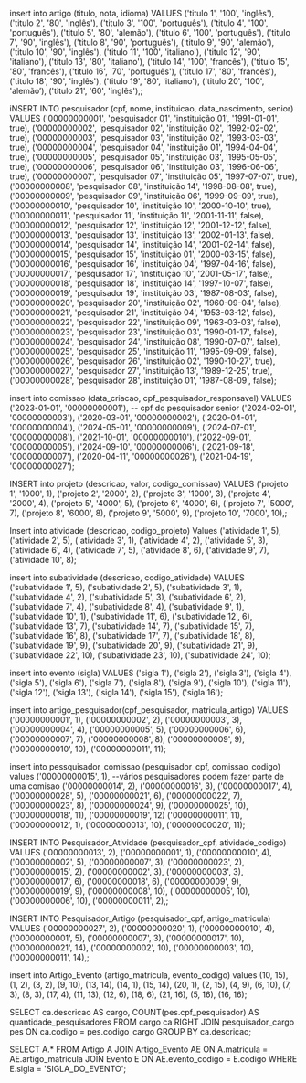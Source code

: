 insert into artigo (titulo, nota, idioma)
VALUES
    ('titulo 1', '100', 'inglês'),
    ('titulo 2', '80', 'inglês'),
    ('titulo 3', '100', 'português'),
    ('titulo 4', '100', 'português'),
    ('titulo 5', '80', 'alemão'),
    ('titulo 6', '100', 'português'),
    ('titulo 7', '90', 'inglês'),
    ('titulo 8', '90', 'português'),
    ('titulo 9', '90', 'alemão'),
    ('titulo 10', '90', 'inglês'),
    ('titulo 11', '100', 'italiano'),
    ('titulo 12', '90', 'italiano'),
    ('titulo 13', '80', 'italiano'),
    ('titulo 14', '100', 'francês'),
    ('titulo 15', '80', 'francês'),
    ('titulo 16', '70', 'português'),
    ('titulo 17', '80', 'francês'),
    ('titulo 18', '90', 'inglês'),
    ('titulo 19', '80', 'italiano'),
    ('titulo 20', '100', 'alemão’),
    ('titulo 21', '60', 'inglês'),;


iNSERT INTO pesquisador (cpf, nome, instituicao, data_nascimento, senior) 
VALUES 
    ('00000000001', 'pesquisador 01', 'instituição 01', '1991-01-01', true),
    ('00000000002', 'pesquisador 02', 'instituição 02', '1992-02-02', true),
    ('00000000003', 'pesquisador 03', 'instituição 02', '1993-03-03', true),
    ('00000000004', 'pesquisador 04', 'instituição 01', '1994-04-04', true),
    ('00000000005', 'pesquisador 05', 'instituição 03', '1995-05-05', true),
    ('00000000006', 'pesquisador 06', 'instituição 03', '1996-06-06', true),
    ('00000000007', 'pesquisador 07', 'instituição 05', '1997-07-07', true),
    ('00000000008', 'pesquisador 08', 'instituição 14', '1998-08-08', true),
    ('00000000009', 'pesquisador 09', 'instituição 06', '1999-09-09', true),
    ('00000000010', 'pesquisador 10', 'instituição 10', '2000-10-10', true),
    ('00000000011', 'pesquisador 11', 'instituição 11', '2001-11-11', false),
    ('00000000012', 'pesquisador 12', 'instituição 12', '2001-12-12', false),
    ('00000000013', 'pesquisador 13', 'instituição 13', '2002-01-13', false),
    ('00000000014', 'pesquisador 14', 'instituição 14', '2001-02-14', false),
    ('00000000015', 'pesquisador 15', 'instituição 01', '2000-03-15', false),
    ('00000000016', 'pesquisador 16', 'instituição 04', '1997-04-16', false),
    ('00000000017', 'pesquisador 17', 'instituição 10', '2001-05-17', false),
    ('00000000018', 'pesquisador 18', 'instituição 14', '1997-10-07', false),
    ('00000000019', 'pesquisador 19', 'instituição 03', '1987-08-03', false),
    ('00000000020', 'pesquisador 20', 'instituição 02', '1960-09-04', false),
    ('00000000021', 'pesquisador 21', 'instituição 04', '1953-03-12', false),
    ('00000000022', 'pesquisador 22', 'instituição 09', '1963-03-03', false),
    ('00000000023', 'pesquisador 23', 'instituição 03', '1990-01-17', false),
    ('00000000024', 'pesquisador 24', 'instituição 08', '1990-07-07', false),
    ('00000000025', 'pesquisador 25', 'instituição 11', '1995-09-09', false),
    ('00000000026', 'pesquisador 26', 'instituição 02', '1990-10-27', true),
    ('00000000027', 'pesquisador 27', 'instituição 13', '1989-12-25', true),
    ('00000000028', 'pesquisador 28', instituição 01', '1987-08-09', false);


insert into comissao (data_criacao, cpf_pesquisador_responsavel)
VALUES
    ('2023-01-01', '00000000001'), -- cpf do pesquisador senior
    ('2024-02-01', '00000000003'),
    ('2020-03-01', '00000000002'),
    ('2020-04-01', '00000000004'),
    ('2024-05-01', '00000000009'),
    ('2024-07-01', '00000000008'),
    ('2021-10-01', '00000000010'),
    ('2022-09-01', '00000000005'),
    ('2024-09-10', '00000000006'),
    ('2021-09-18', '00000000007'),
    ('2020-04-11', '00000000026'),
    ('2021-04-19', '00000000027');
    

INSERT into projeto (descricao, valor, codigo_comissao)
VALUES
    ('projeto 1', '1000', 1),
    ('projeto 2', '2000', 2),
    ('projeto 3', '1000', 3),
    ('projeto 4', '2000', 4),
    ('projeto 5', '4000', 5),
    ('projeto 6', '4000', 6),
    ('projeto 7', '5000', 7),
    ('projeto 8', '6000', 8),
    ('projeto 9', '5000', 9),
    ('projeto 10', '7000', 10),;

Insert into atividade (descricao, codigo_projeto)
Values
    ('atividade 1', 5),
    ('atividade 2', 5),
    ('atividade 3', 1),
    ('atividade 4', 2),
    ('atividade 5', 3),
    ('atividade 6', 4),
    ('atividade 7', 5),
    ('atividade 8', 6),
    ('atividade 9', 7),
    ('atividade 10', 8);

insert into subatividade (descricao, codigo_atividade)
VALUES
    ('subatividade 1', 5),
    ('subatividade 2', 5),
    ('subatividade 3', 1),
    ('subatividade 4', 2),
    ('subatividade 5', 3),
    ('subatividade 6', 2),
    ('subatividade 7', 4),
    ('subatividade 8', 4),
    ('subatividade 9', 1),
    ('subatividade 10', 1),
    ('subatividade 11', 6),
    ('subatividade 12', 6),
    ('subatividade 13', 7),
    ('subatividade 14', 7),
    ('subatividade 15', 7),
    ('subatividade 16', 8),
    ('subatividade 17', 7),
    ('subatividade 18', 8),
    ('subatividade 19', 9),
    ('subatividade 20', 9),
    ('subatividade 21', 9),
    ('subatividade 22', 10),
    ('subatividade 23', 10),
    ('subatividade 24', 10);

insert into evento (sigla)
VALUES
    ('sigla 1'),
    ('sigla 2'),
    ('sigla 3'),
    ('sigla 4'),
    ('sigla 5'),
    ('sigla 6'),
    ('sigla 7'),
    ('sigla 8'),
    ('sigla 9'),
    ('sigla 10'),
    ('sigla 11'),
    ('sigla 12'),
    ('sigla 13'),
    ('sigla 14'),
    ('sigla 15'),
    ('sigla 16');
    

insert into artigo_pesquisador(cpf_pesquisador, matricula_artigo)
VALUES
    ('00000000001', 1),
    ('00000000002', 2),
    ('00000000003', 3),
    ('00000000004', 4),
    ('00000000005', 5),
    ('00000000006', 6),
    ('00000000007', 7),
    ('00000000008', 8),
    ('00000000009', 9),
    ('00000000010', 10),
    ('00000000011', 11);

insert into pessquisador_comissao (pesquisador_cpf, comissao_codigo)
values
    ('00000000015', 1), --vários pesquisadores podem fazer parte de uma comisao
    ('00000000014', 2),
    ('00000000016', 3),
    ('00000000017', 4),
    ('00000000028', 5),
    ('00000000021', 6),
    ('00000000022', 7),
    ('00000000023', 8),
    ('00000000024', 9),
    ('00000000025', 10),
    ('00000000018', 11),
    ('00000000019', 12)
    ('00000000011', 11),
    ('00000000012', 1),
    ('00000000013', 10),
    ('00000000020', 11);

INSERT INTO Pesquisador_Atividade (pesquisador_cpf, atividade_codigo)
VALUES
    ('00000000013', 2),
    ('00000000001', 1),
    ('00000000010', 4),
    ('00000000002', 5),
    ('00000000007', 3),
    ('00000000023', 2),
    ('00000000015', 2),
    ('00000000002', 3),
    ('00000000003', 3),
    ('00000000017', 6),
    ('00000000018', 6),
    ('00000000009', 9),
    ('00000000019', 9),
    ('00000000008', 10),
    ('00000000005', 10),
    ('00000000006', 10),
    ('00000000011', 2),;

INSERT INTO Pesquisador_Artigo (pesquisador_cpf, artigo_matricula)
VALUES
    ('00000000027', 2),
    ('00000000020', 1),
    ('00000000010', 4),
    ('00000000001', 5),
    ('00000000007', 3),
    ('00000000017', 10),
    ('00000000021', 14),
    ('00000000002', 10),
    ('00000000003', 10),
    ('00000000011', 14),;

insert into Artigo_Evento (artigo_matricula, evento_codigo)
values
    (10, 15),
    (1, 2),
    (3, 2),
    (9, 10),
    (13, 14),
    (14, 1),
    (15, 14),
    (20, 1),
    (2, 15),
    (4, 9),
    (6, 10),
    (7, 3),
    (8, 3),
    (17, 4),
    (11, 13),
    (12, 6),
    (18, 6),
    (21, 16),
    (5, 16),
    (16, 16);
    
SELECT ca.descricao AS cargo,
       COUNT(pes.cpf_pesquisador) AS quantidade_pesquisadores
FROM cargo ca
RIGHT JOIN pesquisador_cargo pes ON ca.codigo = pes.codigo_cargo
GROUP BY ca.descricao;

SELECT A.*
FROM Artigo A
JOIN Artigo_Evento AE ON A.matricula = AE.artigo_matricula
JOIN Evento E ON AE.evento_codigo = E.codigo
WHERE E.sigla = 'SIGLA_DO_EVENTO';
